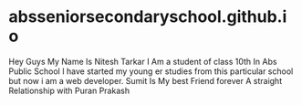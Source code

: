 # absseniorsecondaryschool.github.io
Hey Guys My Name Is Nitesh Tarkar I Am a student of class 10th In Abs Public School I have started my young er studies from this particular school but now i am a web developer. Sumit Is My best Friend forever A straight Relationship with Puran Prakash
